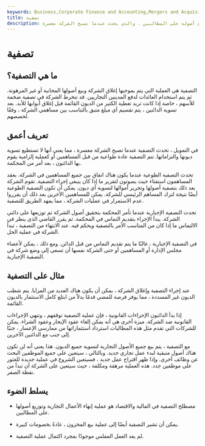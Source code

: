 ```yaml
---
keywords: Business,Corporate Finance and Accounting,Mergers and Acquisitions,Going out of Business,Going out of Business Sale,Liquidation,Stock Liquidation,M&amp;amp;A
title: تصفية
description: التصفية هي عملية إنهاء العمل وتوزيع أصوله على المطالبين ، والذي يحدث عندما تصبح الشركة معسرة.
---
```


# تصفية
## ما هي التصفية؟

التصفية هي العملية التي يتم بموجبها إغلاق الشركة وبيع أصولها المجانية أو غير المرهونة. ثم يتم استخدام العائدات لدفع المدينين التجاريين. قد تنخرط الشركة في تصفية ضخمة للأسهم ، خاصة إذا كانت تريد تغطية الكثير من الديون القائمة قبل إغلاق أبوابها للأبد. بعد تسوية الدائنين ، يتم تقسيم أي مبلغ متبق بالتناسب بين مساهمي الشركة ، وفقًا لحصصهم.

## تعريف أعمق

في التمويل ، تحدث التصفية عندما تصبح الشركة معسرة ، مما يعني أنها لا تستطيع تسوية ديونها والتزاماتها. تتم التصفية عادة طواعية من قبل المساهمين أو كعملية إلزامية يقوم بها الدائنون ، بعد أمر من المحكمة.

تحدث التصفية الطوعية عندما يكون هناك اتفاق بين جميع المساهمين في الشركة. يعقد المساهمون استفتاء حيث يصوتون لتقرير ما إذا كان ينبغي إجراء التصفية. تقوم الشركة بعد ذلك بتصفية أصولها وتحرير أموالها لتسوية أي ديون. يمكن أن تكون التصفية الطوعية أيضًا نتيجة لترك المساهم الرئيسي للشركة. يمكن للمساهمين الآخرين بعد ذلك أن يقرروا عدم الاستمرار في عمليات الشركة ، مما يمهد الطريق للتصفية.

تحدث التصفية الإجبارية عندما تأمر المحكمة بتحقيق أصول الشركة ثم توزيعها على دائني الشركة. يبدأ الإجراء بتقديم التماس في المحكمة. ثم يقرر القاضي الذي ينظر في الالتماس ما إذا كان من المناسب الأمر بالتصفية ويحكم فيه. عند الانتهاء من التصفية ، تبدأ الشركة في عملية الحل.

في التصفية الإجبارية ، غالبًا ما يتم تقديم التماس من قبل الدائن. ومع ذلك ، يمكن لأعضاء مجلس الإدارة أو المساهمين أو حتى الشركة نفسها أن تسعى إلى وضع شركة في التصفية الإجبارية.

## مثال على التصفية

عند إجراء التصفية وإغلاق الشركة ، يمكن أن يكون هناك العديد من المزايا. يتم شطب الديون غير المسددة ، مما يوفر فرصة للمضي قدمًا بدلاً من ابتلع كامل الاستثمار بالديون القائمة.

إذا بدأ الدائنون الإجراءات القانونية ، فإن عملية التصفية توقفهم ، وتنهي الإجراءات القانونية ضد الشركة. ميزة أخرى هي أنه يمكن إلغاء عقود الإيجار وعقود الشراء. يمكن للشركات التي تقدم مثل هذه المطالبات استرداد استثماراتها من ممارسي الإعسار ، جنبًا إلى جنب مع الدائنين الآخرين.

مع التصفية ، يتم بيع جميع الأصول التجارية لتسوية جميع الديون. هذا يعني أنه لن تكون هناك أصول متبقية لبدء عمل تجاري جديد. وبالتالي ، سيتعين على جميع الموظفين البحث عن وظائف أخرى. وإذا ظهر اقتراح عمل جديد ، فسيتعين الشروع في عملية جديدة للعثور على موظفين جدد. هذه العملية مرهقة ومكلفة ، حيث سيتعين على الشركة أن تبدأ من نقطة الصفر.

## يسلط الضوء

- مصطلح التصفية في المالية والاقتصاد هو عملية إنهاء الأعمال التجارية وتوزيع أصولها على المطالبين.

- يمكن أن تشير التصفية أيضًا إلى عملية بيع المخزون ، عادةً بخصومات كبيرة.

- لم يعد العمل المفلس موجودًا بمجرد اكتمال عملية التصفية.

